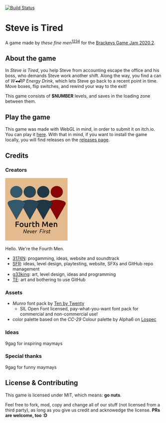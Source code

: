 [![Build Status](https://travis-ci.com/SFR-git/4thmen-bj4.svg?branch=master)](https://travis-ci.com/SFR-git/4thmen-bj4)
# Steve is Tired
A game made by *these fine men*<sup>[1](https://github.com/SFR-git)[2](https://github.com/3174N)[3](https://github.com/g33king)[4](https://github.com/TEmadethemistakeofbeingongithub)</sup> for the [Brackeys Game Jam 2020.2](https://itch.io/jam/brackeys-4).

## About the game
In *Steve is Tired*, you help Steve from accounting escape the office and his boss, who demands Steve work another shift.
Along the way, you find a can of *W◂◂RP Energy Drink*, which lets Steve go back to a recent point in time.
Move boxes, flip switches, and rewind your way to the exit!

This game consists of **$NUMBER** levels, and saves in the loading zone between them. 

## Play the game
This game was made with WebGL in mind, in order to submit it on itch.io. You can play it [here](https://sfr.moe/play).
With that in mind, if you want to install the game locally, you will find releases on the [releases page](https://github.com/SFR-git/4thmen-bj4/releases).

## Credits
### Creators
<img src="Logos/fourthmen-logo.jpeg" height="200" width="200"/>

Hello. We're the Fourth Men. 
* [3174N](https://github.com/3174N): progamming, ideas, website and soundtrack
* [SFR](https://github.com/SFR-git): ideas, level design, playtesting, website, SFXs and GitHub repo management
* [g33king](https://github.com/g33king): art, level design, ideas and programming
* [TE](https://github.com/TEmadethemistakeofbeingongithub): art and bothering to use GitHub

### Assets
* *Munro* font pack by [Ten by Twenty](https://www.tenbytwenty.com)
  * SIL Open Font licensed, pay-what-you-want font pack for commercial and non-commercial use!
* color palette based on the *CC-29* Colour palette by Alpha6 on [Lospec](https://lospec.com/palette-list/cc-29)

### Ideas
9gag for inspiring maymays

### Special thanks
9gag for funny maymays

## License & Contributing
This game is licensed under MIT, which means: **go nuts**.

Feel free to fork, mod, copy and change all of our stuff (not licensed from a third party), as long as you give us credit and acknowedge the license.
**PRs are welcome, too :D**
